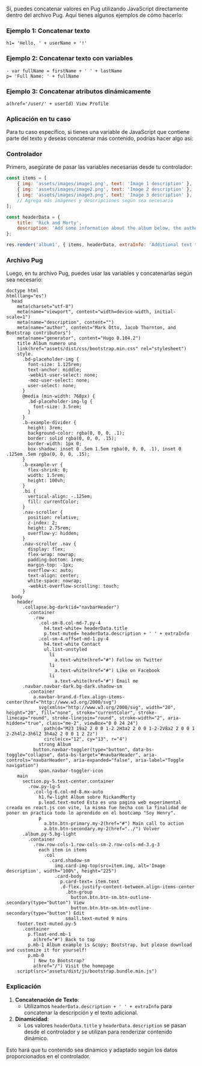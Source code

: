 Sí, puedes concatenar valores en Pug utilizando JavaScript directamente dentro del archivo Pug. Aquí tienes algunos ejemplos de cómo hacerlo:

### Ejemplo 1: Concatenar texto
```pug
h1= 'Hello, ' + userName + '!'
```

### Ejemplo 2: Concatenar texto con variables
```pug
- var fullName = firstName + ' ' + lastName
p= 'Full Name: ' + fullName
```

### Ejemplo 3: Concatenar atributos dinámicamente
```pug
a(href='/user/' + userId) View Profile
```

### Aplicación en tu caso
Para tu caso específico, si tienes una variable de JavaScript que contiene parte del texto y deseas concatenar más contenido, podrías hacer algo así:

### Controlador
Primero, asegúrate de pasar las variables necesarias desde tu controlador:

```javascript
const items = [
    { img: 'assets/images/image1.png', text: 'Image 1 description' },
    { img: 'assets/images/image2.png', text: 'Image 2 description' },
    { img: 'assets/images/image3.png', text: 'Image 3 description' },
    // Agrega más imágenes y descripciones según sea necesario
];

const headerData = {
    title: 'Rick and Morty',
    description: 'Add some information about the album below, the author, or any other background context. Make it a few sentences long so folks can pick up some informative tidbits. Then, link them off to some social networking sites or contact information.'
};

res.render('album1', { items, headerData, extraInfo: 'Additional text to concatenate' });
```

### Archivo Pug
Luego, en tu archivo Pug, puedes usar las variables y concatenarlas según sea necesario:

```pug
doctype html
html(lang="es")
  head
    meta(charset="utf-8")
    meta(name="viewport", content="width=device-width, initial-scale=1")
    meta(name="description", content="")
    meta(name="author", content="Mark Otto, Jacob Thornton, and Bootstrap contributors")
    meta(name="generator", content="Hugo 0.104.2")
    title Album numero uno
    link(href="assets/dist/css/bootstrap.min.css" rel="stylesheet")
    style.
      .bd-placeholder-img {
        font-size: 1.125rem;
        text-anchor: middle;
        -webkit-user-select: none;
        -moz-user-select: none;
        user-select: none;
      }
      @media (min-width: 768px) {
        .bd-placeholder-img-lg {
          font-size: 3.5rem;
        }
      }
      .b-example-divider {
        height: 3rem;
        background-color: rgba(0, 0, 0, .1);
        border: solid rgba(0, 0, 0, .15);
        border-width: 1px 0;
        box-shadow: inset 0 .5em 1.5em rgba(0, 0, 0, .1), inset 0 .125em .5em rgba(0, 0, 0, .15);
      }
      .b-example-vr {
        flex-shrink: 0;
        width: 1.5rem;
        height: 100vh;
      }
      .bi {
        vertical-align: -.125em;
        fill: currentColor;
      }
      .nav-scroller {
        position: relative;
        z-index: 2;
        height: 2.75rem;
        overflow-y: hidden;
      }
      .nav-scroller .nav {
        display: flex;
        flex-wrap: nowrap;
        padding-bottom: 1rem;
        margin-top: -1px;
        overflow-x: auto;
        text-align: center;
        white-space: nowrap;
        -webkit-overflow-scrolling: touch;
      }
  body
    header
      .collapse.bg-dark(id="navbarHeader")
        .container
          .row
            .col-sm-8.col-md-7.py-4
              h4.text-white= headerData.title
              p.text-muted= headerData.description + ' ' + extraInfo
            .col-sm-4.offset-md-1.py-4
              h4.text-white Contact
              ul.list-unstyled
                li
                  a.text-white(href="#") Follow on Twitter
                li
                  a.text-white(href="#") Like on Facebook
                li
                  a.text-white(href="#") Email me
      .navbar.navbar-dark.bg-dark.shadow-sm
        .container
          a.navbar-brand.d-flex.align-items-center(href="http://www.w3.org/2000/svg")
            svg(xmlns="http://www.w3.org/2000/svg", width="20", height="20", fill="none", stroke="currentColor", stroke-linecap="round", stroke-linejoin="round", stroke-width="2", aria-hidden="true", class="me-2", viewBox="0 0 24 24")
              path(d="M23 19a2 2 0 0 1-2 2H3a2 2 0 0 1-2-2V8a2 2 0 0 1 2-2h4l2-3h6l2 3h4a2 2 0 0 1 2 2z")
              circle(cx="12", cy="13", r="4")
            strong Album
          button.navbar-toggler(type="button", data-bs-toggle="collapse", data-bs-target="#navbarHeader", aria-controls="navbarHeader", aria-expanded="false", aria-label="Toggle navigation")
            span.navbar-toggler-icon
    main
      section.py-5.text-center.container
        .row.py-lg-5
          .col-lg-6.col-md-8.mx-auto
            h1.fw-light Album sobre RickandMorty
            p.lead.text-muted Esta es una pagina web experimental creada en react.js con vite, la misma fue hecha con la finalidad de poner en practica todo lo aprendido en el bootcamp "Soy Henry".
            p
              a.btn.btn-primary.my-2(href="#") Main call to action
              a.btn.btn-secondary.my-2(href="../") Volver
      .album.py-5.bg-light
        .container
          .row.row-cols-1.row-cols-sm-2.row-cols-md-3.g-3
            each item in items
              .col
                .card.shadow-sm
                  img.card-img-top(src=item.img, alt='Image description', width="100%", height="225")
                  .card-body
                    p.card-text= item.text
                    .d-flex.justify-content-between.align-items-center
                      .btn-group
                        button.btn.btn-sm.btn-outline-secondary(type="button") View
                        button.btn.btn-sm.btn-outline-secondary(type="button") Edit
                      small.text-muted 9 mins
    footer.text-muted.py-5
      .container
        p.float-end.mb-1
          a(href="#") Back to top
        p.mb-1 Album example is &copy; Bootstrap, but please download and customize it for yourself!
        p.mb-0
          | New to Bootstrap? 
          a(href="/") Visit the homepage
    script(src="assets/dist/js/bootstrap.bundle.min.js")
```

### Explicación
1. **Concatenación de Texto**:
   - Utilizamos `headerData.description + ' ' + extraInfo` para concatenar la descripción y el texto adicional.
2. **Dinamicidad**:
   - Los valores `headerData.title` y `headerData.description` se pasan desde el controlador y se utilizan para renderizar contenido dinámico.

Esto hará que tu contenido sea dinámico y adaptado según los datos proporcionados en el controlador.